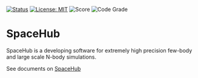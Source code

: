 [![Status](https://github.com/YihanWangAstro/SpaceHub/workflows/Build/badge.svg)](https://github.com/YihanWangAstro/SpaceHub/actions) [![License: MIT](https://img.shields.io/badge/License-MIT-blue.svg)](https://github.com/YihanWangAstro/SpaceHub/blob/master/LICENSE.md) ![Score](https://www.code-inspector.com/project/18448/score/svg) ![Code Grade](https://www.code-inspector.com/project/18448/status/svg)

# SpaceHub

SpaceHub is a developing software for extremely high precision few-body and large scale N-body simulations.

See documents on [SpaceHub](https://yihanwangastro.github.io/SpaceHubWeb/)
